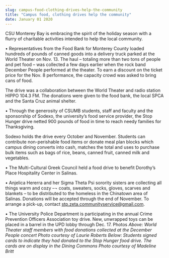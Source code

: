```yaml
---
slug: campus-food-clothing-drives-help-the-community
title: "Campus food, clothing drives help the community"
date: January 01 2020
---
```


<p>CSU Monterey Bay is embracing the spirit of the holiday season with a flurry of charitable activities intended to help the local community.
</p><p>• Representatives from the Food Bank for Monterey County loaded hundreds of pounds of canned goods into a delivery truck parked at the World Theater on Nov. 13. The haul – totaling more than two tons of people and pet food – was collected a few days earlier when the rock band December People performed at the theater. To earn a discount on the ticket price for the Nov. 8 performance, the capacity crowd was asked to bring cans of food.
</p><p>The drive was a collaboration between the World Theater and radio station HIPPO 104.3 FM. The donations were given to the food bank, the local SPCA and the Santa Cruz animal shelter.
</p><p>• Through the generosity of CSUMB students, staff and faculty and the sponsorship of Sodexo, the university’s food service provider, the Stop Hunger drive netted 900 pounds of food in time to reach needy families for Thanksgiving.
</p><p>Sodexo holds the drive every October and November. Students can contribute non-perishable food items or donate meal plan blocks which campus dining converts into cash, matches the total and uses to purchase bulk items such as bags of rice, beans, canned fruit, canned milk and vegetables.
</p><p>• The Multi-Cultural Greek Council held a food drive to benefit Dorothy’s Place Hospitality Center in Salinas.
</p><p>• Anjelica Hererra and her Sigma Theta Psi sorority sisters are collecting all things warm and cozy –¬ coats, sweaters, socks, gloves, scarves and blankets – to be distributed to the homeless in the Chinatown area of Salinas. Donations will be accepted through the end of November. To arrange a pick-up, contact <a href="m&#97;&#105;&#108;&#116;&#111;&#x3a;&#x73;&#x74;&#x70;&#x2e;z&#101;&#116;&#97;&#46;&#99;&#x6f;&#x6d;&#x6d;&#x75;&#x6e;i&#116;&#121;&#115;&#101;&#114;&#x76;&#x69;&#x63;&#x65;&#x40;g&#109;&#97;&#105;&#108;&#46;&#x63;&#x6f;&#x6d;">stp.zeta.communityservice@gmail.com</a>.
</p><p>• The University Police Department is participating in the annual Crime Prevention Officers Association toy drive. New, unwrapped toys can be placed in a barrel in the UPD lobby through Dec. 17. Photos <em>Above: World Theater staff members with food donations collected at the December People concert Photo courtesy of Laurie Roberts Below: Students signed cards to indicate they had donated to the Stop Hunger food drive. The cards are on display in the Dining Commons Photo courtesy of Madeline Britt</em>
</p>
